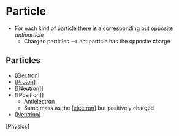 # Particle

- For each kind of particle there is a corresponding but opposite _antiparticle_
  - Charged particles --> antiparticle has the opposite charge

## Particles

- [[Electron]]
- [[Proton]]
- [[Neutron]]
- [[Positron]]
  - Antielectron
  - Same mass as the [[electron]] but positively charged
- [[Neutrino]]

[[Physics]]

[//begin]: # "Autogenerated link references for markdown compatibility"
[Proton]: proton "Proton"
[electron]: electron "Electron"
[Neutrino]: neutrino "Neutrino"
[Physics]: physics "Physics"
[//end]: # "Autogenerated link references"